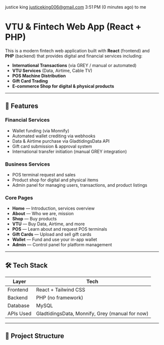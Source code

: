 
justice king <justiceking006@gmail.com>
3:51 PM (0 minutes ago)
to me

# VTU & Fintech Web App (React + PHP)

This is a modern fintech web application built with **React** (frontend) and **PHP** (backend) that provides digital and financial services including:

- **International Transactions** (via GREY / manual or automated)
- **VTU Services** (Data, Airtime, Cable TV)
- **POS Machine Distribution**
- **Gift Card Trading**
- **E-commerce Shop for digital & physical products**

---

## 🧩 Features

### Financial Services
- Wallet funding (via Monnify)
- Automated wallet crediting via webhooks
- Data & Airtime purchase via GladtidingsData API
- Gift card submission & approval system
- International transfer initiation (manual GREY integration)

### Business Services
- POS terminal request and sales
- Product shop for digital and physical items
- Admin panel for managing users, transactions, and product listings

### Core Pages
- **Home** — Introduction, services overview
- **About** — Who we are, mission
- **Shop** — Buy products
- **VTU** — Buy Data, Airtime, and more
- **POS** — Learn about and request POS terminals
- **Gift Cards** — Upload and sell gift cards
- **Wallet** — Fund and use your in-app wallet
- **Admin** — Control panel for platform management

---

## 🛠 Tech Stack

| Layer | Tech |
|-------------|----------------|
| Frontend | React + Tailwind CSS |
| Backend | PHP (no framework) |
| Database | MySQL |
| APIs Used | GladtidingsData, Monnify, Grey (manual for now) |

---

## 📂 Project Structure

